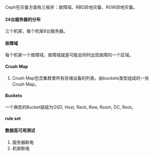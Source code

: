 Ceph在灾备方面有三板斧：故障域、RBD异地灾备、RGW异地灾备。

#### 24台服务器的分布
三个机架，每个机架8台服务器。

#### 故障域
每个机架一个故障域，故障域就是可能会同时出现故障的一个区域。

#### Crush Map
1. Crush Map包含集群里所有存储设备的列表。由buckets类型组成的一张Crush Map。

#### Buckets
一个典型的Bucket层级为OSD, Host, Rack, Row, Room, DC, Root。

#### rule set

#### 数据高可用测试
1. 服务器断电
1. 机架断电

